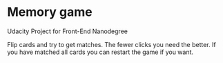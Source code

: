 # Memory game
Udacity Project for Front-End Nanodegree

Flip cards and try to get matches. The fewer clicks you need the better.
If you have matched all cards you can restart the game if you want.
